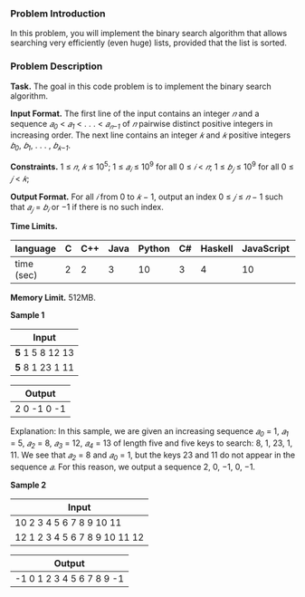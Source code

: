 ﻿### Problem Introduction

In this problem, you will implement the binary search algorithm that allows searching
very efficiently (even huge) lists, provided that the list is sorted.

### Problem Description

**Task.** The goal in this code problem is to implement the binary search algorithm.

**Input Format.** The first line of the input contains an integer *𝑛* and a sequence *𝑎<sub>0</sub>* < *𝑎<sub>1*</sub> < . . . < *𝑎<sub>𝑛−1</sub>* of
*𝑛* pairwise distinct positive integers in increasing order. The next line contains an integer *𝑘* and *𝑘*
positive integers *𝑏<sub>0</sub>*, *𝑏<sub>1</sub>*, . . . , *𝑏<sub>𝑘−1</sub>*.

**Constraints.** 1 ≤ *𝑛*, *𝑘* ≤ 10<sup>5</sup>; 1 ≤ *𝑎<sub>𝑖</sub>* ≤ 10<sup>9</sup> for all 0 ≤ *𝑖* < *𝑛*; 1 ≤ *𝑏<sub>𝑗</sub>* ≤ 10<sup>9</sup> for all 0 ≤ *𝑗* < *𝑘*;

**Output Format.** For all *𝑖* from 0 to *𝑘* − 1, output an index 0 ≤ *𝑗* ≤ *𝑛* − 1 such that *𝑎<sub>𝑗</sub>* = *𝑏<sub>𝑖</sub>* or −1 if there
is no such index.

**Time Limits.** 

|language | C | C++ | Java | Python | C# | Haskell | JavaScript | Ruby | Scala |
| ------------ | ------------ | ------------ | ------------ | ------------ | ------------ | ------------ | ------------ | ------------ | ------------ |
|time (sec) | 2 | 2 | 3 | 10 | 3 | 4 | 10 | 10 | 6 |

**Memory Limit.** 512MB.

**Sample 1**

|Input|
|-----|
|**5** 1 5 8 12 13|
|**5** 8 1 23 1 11|

|Output|
|------|
|2 0 -1 0 -1|

Explanation:
In this sample, we are given an increasing sequence *𝑎<sub>0</sub>* = 1, *𝑎<sub>1</sub>* = 5, *𝑎<sub>2</sub>* = 8, *𝑎<sub>3</sub>* = 12, *𝑎<sub>4</sub>* = 13 of length
five and five keys to search: 8, 1, 23, 1, 11. We see that *𝑎<sub>2</sub>* = 8 and *𝑎<sub>0</sub>* = 1, but the keys 23 and 11 do
not appear in the sequence *𝑎*. For this reason, we output a sequence 2, 0, −1, 0, −1.

**Sample 2**

|Input|
|-----|
|10 2 3 4 5 6 7 8 9 10 11|
|12 1 2 3 4 5 6 7 8 9 10 11 12|

|Output|
|------|
|-1 0 1 2 3 4 5 6 7 8 9 -1|